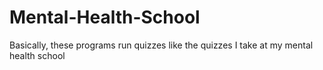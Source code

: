 # Mental-Health-School
Basically, these programs run quizzes like the quizzes I take at my mental health school
